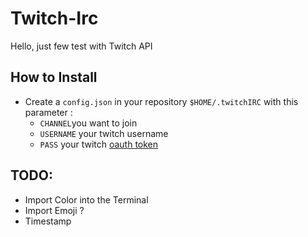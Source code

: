 # Twitch-Irc
Hello, just few test with Twitch API

## How to Install 
- Create a `config.json` in your repository `$HOME/.twitchIRC` with this parameter :
    - `CHANNEL`you want to join 
    - `USERNAME` your twitch username
    - `PASS` your twitch [oauth token](https://twitchapps.com/tmi/) 

## TODO:
- Import Color into the Terminal
- Import Emoji ?
- Timestamp
